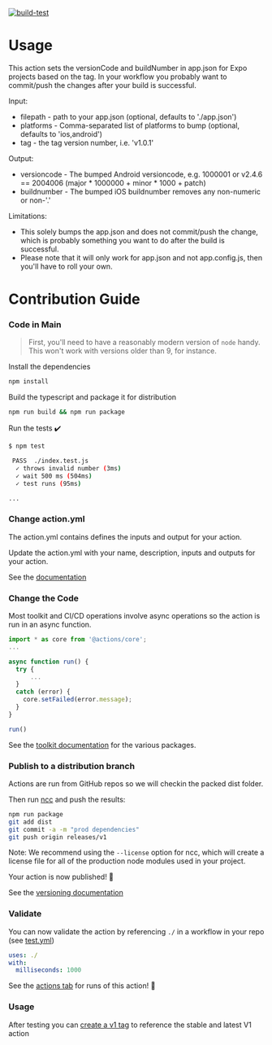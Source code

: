 [![build-test](https://github.com/robertherber/github-action-bump-eas-buildnumber/actions/workflows/test.yml/badge.svg)](https://github.com/incognos/github-action-eas-buildnumber-by-tag/actions/workflows/test.yml)

# Usage

This action sets the versionCode and buildNumber in app.json for Expo projects based on the tag. In your workflow you probably want to commit/push the changes after your build is successful.

Input:

- filepath - path to your app.json (optional, defaults to './app.json')
- platforms - Comma-separated list of platforms to bump (optional, defaults to 'ios,android')
- tag - the tag version number, i.e. 'v1.0.1'

Output:

- versioncode - The bumped Android versioncode, e.g. 1000001 or v2.4.6 == 2004006 (major * 1000000 + minor * 1000 + patch)
- buildnumber - The bumped iOS buildnumber removes any non-numeric or non-'.'

Limitations:

- This solely bumps the app.json and does not commit/push the change, which is probably something you want to do after the build is successful.
- Please note that it will only work for app.json and not app.config.js, then you'll have to roll your own.

# Contribution Guide

### Code in Main

> First, you'll need to have a reasonably modern version of `node` handy. This won't work with versions older than 9, for instance.

Install the dependencies  

```bash
npm install
```

Build the typescript and package it for distribution

```bash
npm run build && npm run package
```

Run the tests :heavy_check_mark:  

```bash
$ npm test

 PASS  ./index.test.js
  ✓ throws invalid number (3ms)
  ✓ wait 500 ms (504ms)
  ✓ test runs (95ms)

...
```

### Change action.yml

The action.yml contains defines the inputs and output for your action.

Update the action.yml with your name, description, inputs and outputs for your action.

See the [documentation](https://help.github.com/en/articles/metadata-syntax-for-github-actions)

### Change the Code

Most toolkit and CI/CD operations involve async operations so the action is run in an async function.

```javascript
import * as core from '@actions/core';
...

async function run() {
  try { 
      ...
  } 
  catch (error) {
    core.setFailed(error.message);
  }
}

run()
```

See the [toolkit documentation](https://github.com/actions/toolkit/blob/master/README.md#packages) for the various packages.

### Publish to a distribution branch

Actions are run from GitHub repos so we will checkin the packed dist folder.

Then run [ncc](https://github.com/zeit/ncc) and push the results:

```bash
npm run package
git add dist
git commit -a -m "prod dependencies"
git push origin releases/v1
```

Note: We recommend using the `--license` option for ncc, which will create a license file for all of the production node modules used in your project.

Your action is now published! :rocket:

See the [versioning documentation](https://github.com/actions/toolkit/blob/master/docs/action-versioning.md)

### Validate

You can now validate the action by referencing `./` in a workflow in your repo (see [test.yml](.github/workflows/test.yml))

```yaml
uses: ./
with:
  milliseconds: 1000
```

See the [actions tab](https://github.com/actions/typescript-action/actions) for runs of this action! :rocket:

### Usage

After testing you can [create a v1 tag](https://github.com/actions/toolkit/blob/master/docs/action-versioning.md) to reference the stable and latest V1 action
